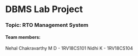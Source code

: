 # DBMS Lab Project

### Topic: RTO Management System

#### Team members:
Nehal Chakravarthy M D - 1RV18CS101
Nidhi K - 1RV18CS104
